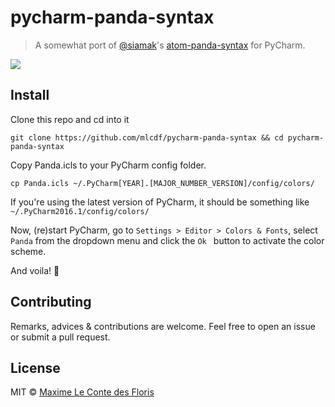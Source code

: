 # pycharm-panda-syntax

> A somewhat port of [@siamak](https://github.com/siamak)'s [atom-panda-syntax](https://github.com/siamak/atom-panda-syntax) for PyCharm.

![](screenshot.png)

## Install

Clone this repo and cd into it
```
git clone https://github.com/mlcdf/pycharm-panda-syntax && cd pycharm-panda-syntax
```

Copy Panda.icls to your PyCharm config folder.
```
cp Panda.icls ~/.PyCharm[YEAR].[MAJOR_NUMBER_VERSION]/config/colors/
```
If you're using the latest version of PyCharm, it should be something like `~/.PyCharm2016.1/config/colors/`

Now, (re)start PyCharm, go to `Settings > Editor > Colors & Fonts`, select `Panda` from the dropdown menu and click the `Ok ` button to activate the color scheme.

And voila! :clap:

## Contributing

Remarks, advices & contributions are welcome. Feel free to open an issue or submit a pull request.

## License

MIT © [Maxime Le Conte des Floris](https://mlcdf.com)
